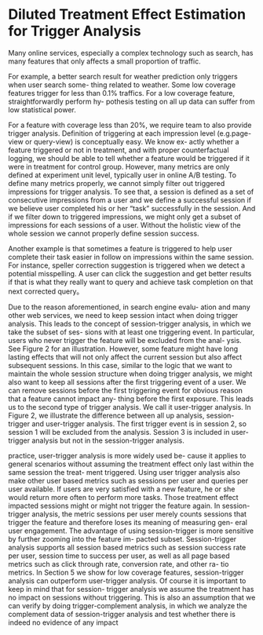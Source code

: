 # Diluted Treatment Effect Estimation for Trigger Analysis

Many online services, especially a complex technology such as search, has many features that only affects a small proportion of traffic.&#x20;

For example, a better search result for weather prediction only triggers when user search some- thing related to weather. Some low coverage features trigger for less than 0.1% traffics. For a low coverage feature, straightforwardly perform hy- pothesis testing on all up data can suffer from low statistical power.&#x20;

For a feature with coverage less than 20%, we require team to also provide trigger analysis. Definition of triggering at each impression level (e.g.page- view or query-view) is conceptually easy. We know ex- actly whether a feature triggered or not in treatment, and with proper counterfactual logging, we should be able to tell whether a feature would be triggered if it were in treatment for control group. However, many metrics are only defined at experiment unit level, typically user in online A/B testing. To define many metrics properly, we cannot simply filter out triggered impressions for trigger analysis. To see that, a session is defined as a set of consecutive impressions from a user and we define a successful session if we believe user completed his or her “task” successfully in the session. And if we filter down to triggered impressions, we might only get a subset of impressions for each sessions of a user. Without the holistic view of the whole session we cannot properly define session success.&#x20;

Another example is that sometimes a feature is triggered to help user complete their task easier in follow on impressions within the same session. For instance, speller correction suggestion is triggered when we detect a potential misspelling. A user can click the suggestion and get better results if that is what they really want to query and achieve task completion on that next corrected query。

Due to the reason aforementioned, in search engine evalu- ation and many other web services, we need to keep session intact when doing trigger analysis. This leads to the concept of session-trigger analysis, in which we take the subset of ses- sions with at least one triggering event. In particular, users who never trigger the feature will be excluded from the anal- ysis. See Figure 2 for an illustration. However, some feature might have long lasting effects that will not only affect the current session but also affect subsequent sessions. In this case, similar to the logic that we want to maintain the whole session structure when doing trigger analysis, we might also want to keep all sessions after the first triggering event of a user. We can remove sessions before the first triggering event for obvious reason that a feature cannot impact any- thing before the first exposure. This leads us to the second type of trigger analysis. We call it user-trigger analysis. In Figure 2, we illustrate the difference between all up analysis, session-trigger and user-trigger analysis. The first trigger event is in session 2, so session 1 will be excluded from the analysis. Session 3 is included in user-trigger analysis but not in the session-trigger analysis.

practice, user-trigger analysis is more widely used be- cause it applies to general scenarios without assuming the treatment effect only last within the same session the treat- ment triggered. Using user trigger analysis also make other user based metrics such as sessions per user and queries per user available. If users are very satisfied with a new feature, he or she would return more often to perform more tasks. Those treatment effect impacted sessions might or might not trigger the feature again. In session-trigger analysis, the metric sessions per user merely counts sessions that trigger the feature and therefore loses its meaning of measuring gen- eral user engagement. The advantage of using session-trigger is more sensitive by further zooming into the feature im- pacted subset. Session-trigger analysis supports all session based metrics such as session success rate per user, session time to success per user, as well as all page based metrics such as click through rate, conversion rate, and other ra- tio metrics. In Section 5 we show for low coverage features, session-trigger analysis can outperform user-trigger analysis. Of course it is important to keep in mind that for session- trigger analysis we assume the treatment has no impact on sessions without triggering. This is also an assumption that we can verify by doing trigger-complement analysis, in which we analyze the complement data of session-trigger analysis and test whether there is indeed no evidence of any impact
